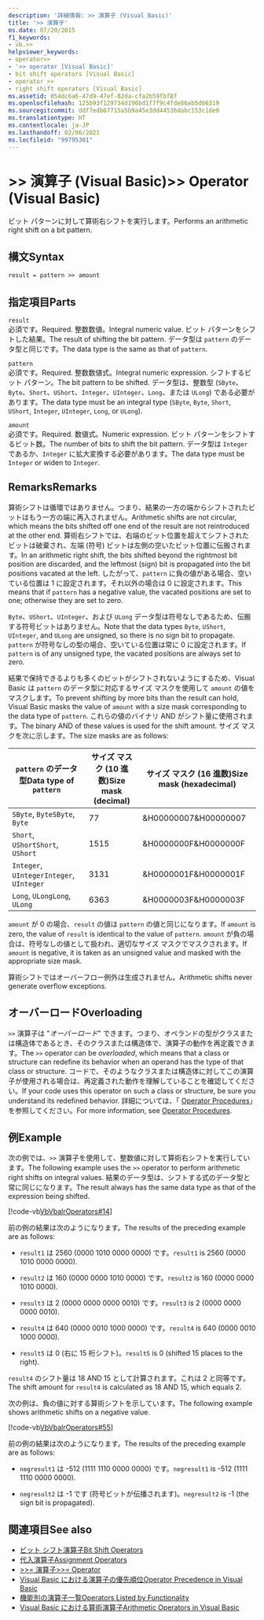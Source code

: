 ```yaml
---
description: '詳細情報: >> 演算子 (Visual Basic)'
title: '>> 演算子'
ms.date: 07/20/2015
f1_keywords:
- vb.>>
helpviewer_keywords:
- operator>>
- '>> operator [Visual Basic]'
- bit shift operators [Visual Basic]
- operator >>
- right shift operators [Visual Basic]
ms.assetid: 054dc6a6-47d9-47ef-82da-cfa2b59fbf8f
ms.openlocfilehash: 125b93f129734d196bd1f7f9c4fde86ab5d66319
ms.sourcegitcommit: ddf7edb67715a5b9a45e3dd44536dabc153c1de0
ms.translationtype: HT
ms.contentlocale: ja-JP
ms.lasthandoff: 02/06/2021
ms.locfileid: "99795301"
---
```

# <a name="-operator-visual-basic"></a><span data-ttu-id="1d84a-103">>> 演算子 (Visual Basic)</span><span class="sxs-lookup"><span data-stu-id="1d84a-103">>> Operator (Visual Basic)</span></span>

<span data-ttu-id="1d84a-104">ビット パターンに対して算術右シフトを実行します。</span><span class="sxs-lookup"><span data-stu-id="1d84a-104">Performs an arithmetic right shift on a bit pattern.</span></span>  
  
## <a name="syntax"></a><span data-ttu-id="1d84a-105">構文</span><span class="sxs-lookup"><span data-stu-id="1d84a-105">Syntax</span></span>  
  
```vb  
result = pattern >> amount  
```  
  
## <a name="parts"></a><span data-ttu-id="1d84a-106">指定項目</span><span class="sxs-lookup"><span data-stu-id="1d84a-106">Parts</span></span>  

 `result`  
 <span data-ttu-id="1d84a-107">必須です。</span><span class="sxs-lookup"><span data-stu-id="1d84a-107">Required.</span></span> <span data-ttu-id="1d84a-108">整数数値。</span><span class="sxs-lookup"><span data-stu-id="1d84a-108">Integral numeric value.</span></span> <span data-ttu-id="1d84a-109">ビット パターンをシフトした結果。</span><span class="sxs-lookup"><span data-stu-id="1d84a-109">The result of shifting the bit pattern.</span></span> <span data-ttu-id="1d84a-110">データ型は `pattern` のデータ型と同じです。</span><span class="sxs-lookup"><span data-stu-id="1d84a-110">The data type is the same as that of `pattern`.</span></span>  
  
 `pattern`  
 <span data-ttu-id="1d84a-111">必須です。</span><span class="sxs-lookup"><span data-stu-id="1d84a-111">Required.</span></span> <span data-ttu-id="1d84a-112">整数数値式。</span><span class="sxs-lookup"><span data-stu-id="1d84a-112">Integral numeric expression.</span></span> <span data-ttu-id="1d84a-113">シフトするビット パターン。</span><span class="sxs-lookup"><span data-stu-id="1d84a-113">The bit pattern to be shifted.</span></span> <span data-ttu-id="1d84a-114">データ型は、整数型 (`SByte`、`Byte`、`Short`、`UShort`、`Integer`、`UInteger`、`Long`、または `ULong`) である必要があります。</span><span class="sxs-lookup"><span data-stu-id="1d84a-114">The data type must be an integral type (`SByte`, `Byte`, `Short`, `UShort`, `Integer`, `UInteger`, `Long`, or `ULong`).</span></span>  
  
 `amount`  
 <span data-ttu-id="1d84a-115">必須です。</span><span class="sxs-lookup"><span data-stu-id="1d84a-115">Required.</span></span> <span data-ttu-id="1d84a-116">数値式。</span><span class="sxs-lookup"><span data-stu-id="1d84a-116">Numeric expression.</span></span> <span data-ttu-id="1d84a-117">ビット パターンをシフトするビット数。</span><span class="sxs-lookup"><span data-stu-id="1d84a-117">The number of bits to shift the bit pattern.</span></span> <span data-ttu-id="1d84a-118">データ型は `Integer` であるか、`Integer` に拡大変換する必要があります。</span><span class="sxs-lookup"><span data-stu-id="1d84a-118">The data type must be `Integer` or widen to `Integer`.</span></span>  
  
## <a name="remarks"></a><span data-ttu-id="1d84a-119">Remarks</span><span class="sxs-lookup"><span data-stu-id="1d84a-119">Remarks</span></span>  

 <span data-ttu-id="1d84a-120">算術シフトは循環ではありません。つまり、結果の一方の端からシフトされたビットはもう一方の端に再入されません。</span><span class="sxs-lookup"><span data-stu-id="1d84a-120">Arithmetic shifts are not circular, which means the bits shifted off one end of the result are not reintroduced at the other end.</span></span> <span data-ttu-id="1d84a-121">算術右シフトでは、右端のビット位置を超えてシフトされたビットは破棄され、左端 (符号) ビットは左側の空いたビット位置に伝搬されます。</span><span class="sxs-lookup"><span data-stu-id="1d84a-121">In an arithmetic right shift, the bits shifted beyond the rightmost bit position are discarded, and the leftmost (sign) bit is propagated into the bit positions vacated at the left.</span></span> <span data-ttu-id="1d84a-122">したがって、`pattern` に負の値がある場合、空いている位置は 1 に設定されます。それ以外の場合は 0 に設定されます。</span><span class="sxs-lookup"><span data-stu-id="1d84a-122">This means that if `pattern` has a negative value, the vacated positions are set to one; otherwise they are set to zero.</span></span>  
  
 <span data-ttu-id="1d84a-123">`Byte`、`UShort`、`UInteger`、および `ULong` データ型は符号なしであるため、伝搬する符号ビットはありません。</span><span class="sxs-lookup"><span data-stu-id="1d84a-123">Note that the data types `Byte`, `UShort`, `UInteger`, and `ULong` are unsigned, so there is no sign bit to propagate.</span></span> <span data-ttu-id="1d84a-124">`pattern` が符号なしの型の場合、空いている位置は常に 0 に設定されます。</span><span class="sxs-lookup"><span data-stu-id="1d84a-124">If `pattern` is of any unsigned type, the vacated positions are always set to zero.</span></span>  
  
 <span data-ttu-id="1d84a-125">結果で保持できるよりも多くのビットがシフトされないようにするため、Visual Basic は `pattern` のデータ型に対応するサイズ マスクを使用して `amount` の値をマスクします。</span><span class="sxs-lookup"><span data-stu-id="1d84a-125">To prevent shifting by more bits than the result can hold, Visual Basic masks the value of `amount` with a size mask corresponding to the data type of `pattern`.</span></span> <span data-ttu-id="1d84a-126">これらの値のバイナリ AND がシフト量に使用されます。</span><span class="sxs-lookup"><span data-stu-id="1d84a-126">The binary AND of these values is used for the shift amount.</span></span> <span data-ttu-id="1d84a-127">サイズ マスクを次に示します。</span><span class="sxs-lookup"><span data-stu-id="1d84a-127">The size masks are as follows:</span></span>  
  
|<span data-ttu-id="1d84a-128">`pattern` のデータ型</span><span class="sxs-lookup"><span data-stu-id="1d84a-128">Data type of `pattern`</span></span>|<span data-ttu-id="1d84a-129">サイズ マスク (10 進数)</span><span class="sxs-lookup"><span data-stu-id="1d84a-129">Size mask (decimal)</span></span>|<span data-ttu-id="1d84a-130">サイズ マスク (16 進数)</span><span class="sxs-lookup"><span data-stu-id="1d84a-130">Size mask (hexadecimal)</span></span>|  
|----------------------------|---------------------------|-------------------------------|  
|<span data-ttu-id="1d84a-131">`SByte`, `Byte`</span><span class="sxs-lookup"><span data-stu-id="1d84a-131">`SByte`, `Byte`</span></span>|<span data-ttu-id="1d84a-132">7</span><span class="sxs-lookup"><span data-stu-id="1d84a-132">7</span></span>|<span data-ttu-id="1d84a-133">&H00000007</span><span class="sxs-lookup"><span data-stu-id="1d84a-133">&H00000007</span></span>|  
|<span data-ttu-id="1d84a-134">`Short`, `UShort`</span><span class="sxs-lookup"><span data-stu-id="1d84a-134">`Short`, `UShort`</span></span>|<span data-ttu-id="1d84a-135">15</span><span class="sxs-lookup"><span data-stu-id="1d84a-135">15</span></span>|<span data-ttu-id="1d84a-136">&H0000000F</span><span class="sxs-lookup"><span data-stu-id="1d84a-136">&H0000000F</span></span>|  
|<span data-ttu-id="1d84a-137">`Integer`, `UInteger`</span><span class="sxs-lookup"><span data-stu-id="1d84a-137">`Integer`, `UInteger`</span></span>|<span data-ttu-id="1d84a-138">31</span><span class="sxs-lookup"><span data-stu-id="1d84a-138">31</span></span>|<span data-ttu-id="1d84a-139">&H0000001F</span><span class="sxs-lookup"><span data-stu-id="1d84a-139">&H0000001F</span></span>|  
|<span data-ttu-id="1d84a-140">`Long`, `ULong`</span><span class="sxs-lookup"><span data-stu-id="1d84a-140">`Long`, `ULong`</span></span>|<span data-ttu-id="1d84a-141">63</span><span class="sxs-lookup"><span data-stu-id="1d84a-141">63</span></span>|<span data-ttu-id="1d84a-142">&H0000003F</span><span class="sxs-lookup"><span data-stu-id="1d84a-142">&H0000003F</span></span>|  
  
 <span data-ttu-id="1d84a-143">`amount` が 0 の場合、`result` の値は `pattern` の値と同じになります。</span><span class="sxs-lookup"><span data-stu-id="1d84a-143">If `amount` is zero, the value of `result` is identical to the value of `pattern`.</span></span> <span data-ttu-id="1d84a-144">`amount` が負の場合は、符号なしの値として扱われ、適切なサイズ マスクでマスクされます。</span><span class="sxs-lookup"><span data-stu-id="1d84a-144">If `amount` is negative, it is taken as an unsigned value and masked with the appropriate size mask.</span></span>  
  
 <span data-ttu-id="1d84a-145">算術シフトではオーバーフロー例外は生成されません。</span><span class="sxs-lookup"><span data-stu-id="1d84a-145">Arithmetic shifts never generate overflow exceptions.</span></span>  
  
## <a name="overloading"></a><span data-ttu-id="1d84a-146">オーバーロード</span><span class="sxs-lookup"><span data-stu-id="1d84a-146">Overloading</span></span>  

 <span data-ttu-id="1d84a-147">`>>` 演算子は "*オーバーロード*" できます。つまり、オペランドの型がクラスまたは構造体であるとき、そのクラスまたは構造体で、演算子の動作を再定義できます。</span><span class="sxs-lookup"><span data-stu-id="1d84a-147">The `>>` operator can be *overloaded*, which means that a class or structure can redefine its behavior when an operand has the type of that class or structure.</span></span> <span data-ttu-id="1d84a-148">コードで、そのようなクラスまたは構造体に対してこの演算子が使用される場合は、再定義された動作を理解していることを確認してください。</span><span class="sxs-lookup"><span data-stu-id="1d84a-148">If your code uses this operator on such a class or structure, be sure you understand its redefined behavior.</span></span> <span data-ttu-id="1d84a-149">詳細については、「 [Operator Procedures](../../programming-guide/language-features/procedures/operator-procedures.md)」を参照してください。</span><span class="sxs-lookup"><span data-stu-id="1d84a-149">For more information, see [Operator Procedures](../../programming-guide/language-features/procedures/operator-procedures.md).</span></span>  
  
## <a name="example"></a><span data-ttu-id="1d84a-150">例</span><span class="sxs-lookup"><span data-stu-id="1d84a-150">Example</span></span>  

 <span data-ttu-id="1d84a-151">次の例では、`>>` 演算子を使用して、整数値に対して算術右シフトを実行しています。</span><span class="sxs-lookup"><span data-stu-id="1d84a-151">The following example uses the `>>` operator to perform arithmetic right shifts on integral values.</span></span> <span data-ttu-id="1d84a-152">結果のデータ型は、シフトする式のデータ型と常に同じになります。</span><span class="sxs-lookup"><span data-stu-id="1d84a-152">The result always has the same data type as that of the expression being shifted.</span></span>  
  
 [!code-vb[VbVbalrOperators#14](~/samples/snippets/visualbasic/VS_Snippets_VBCSharp/VbVbalrOperators/VB/Class1.vb#14)]  
  
 <span data-ttu-id="1d84a-153">前の例の結果は次のようになります。</span><span class="sxs-lookup"><span data-stu-id="1d84a-153">The results of the preceding example are as follows:</span></span>  
  
- <span data-ttu-id="1d84a-154">`result1` は 2560 (0000 1010 0000 0000) です。</span><span class="sxs-lookup"><span data-stu-id="1d84a-154">`result1` is 2560 (0000 1010 0000 0000).</span></span>  
  
- <span data-ttu-id="1d84a-155">`result2` は 160 (0000 0000 1010 0000) です。</span><span class="sxs-lookup"><span data-stu-id="1d84a-155">`result2` is 160 (0000 0000 1010 0000).</span></span>  
  
- <span data-ttu-id="1d84a-156">`result3` は 2 (0000 0000 0000 0010) です。</span><span class="sxs-lookup"><span data-stu-id="1d84a-156">`result3` is 2 (0000 0000 0000 0010).</span></span>  
  
- <span data-ttu-id="1d84a-157">`result4` は 640 (0000 0010 1000 0000) です。</span><span class="sxs-lookup"><span data-stu-id="1d84a-157">`result4` is 640 (0000 0010 1000 0000).</span></span>  
  
- <span data-ttu-id="1d84a-158">`result5` は 0 (右に 15 桁シフト)。</span><span class="sxs-lookup"><span data-stu-id="1d84a-158">`result5` is 0 (shifted 15 places to the right).</span></span>  
  
 <span data-ttu-id="1d84a-159">`result4` のシフト量は 18 AND 15 として計算されます。これは 2 と同等です。</span><span class="sxs-lookup"><span data-stu-id="1d84a-159">The shift amount for `result4` is calculated as 18 AND 15, which equals 2.</span></span>  
  
 <span data-ttu-id="1d84a-160">次の例は、負の値に対する算術シフトを示しています。</span><span class="sxs-lookup"><span data-stu-id="1d84a-160">The following example shows arithmetic shifts on a negative value.</span></span>  
  
 [!code-vb[VbVbalrOperators#55](~/samples/snippets/visualbasic/VS_Snippets_VBCSharp/VbVbalrOperators/VB/Class1.vb#55)]  
  
 <span data-ttu-id="1d84a-161">前の例の結果は次のようになります。</span><span class="sxs-lookup"><span data-stu-id="1d84a-161">The results of the preceding example are as follows:</span></span>  
  
- <span data-ttu-id="1d84a-162">`negresult1` は -512 (1111 1110 0000 0000) です。</span><span class="sxs-lookup"><span data-stu-id="1d84a-162">`negresult1` is -512 (1111 1110 0000 0000).</span></span>  
  
- <span data-ttu-id="1d84a-163">`negresult2` は -1 です (符号ビットが伝播されます)。</span><span class="sxs-lookup"><span data-stu-id="1d84a-163">`negresult2` is -1 (the sign bit is propagated).</span></span>  
  
## <a name="see-also"></a><span data-ttu-id="1d84a-164">関連項目</span><span class="sxs-lookup"><span data-stu-id="1d84a-164">See also</span></span>

- [<span data-ttu-id="1d84a-165">ビット シフト演算子</span><span class="sxs-lookup"><span data-stu-id="1d84a-165">Bit Shift Operators</span></span>](bit-shift-operators.md)
- [<span data-ttu-id="1d84a-166">代入演算子</span><span class="sxs-lookup"><span data-stu-id="1d84a-166">Assignment Operators</span></span>](assignment-operators.md)
- [<span data-ttu-id="1d84a-167">>>= 演算子</span><span class="sxs-lookup"><span data-stu-id="1d84a-167">>>= Operator</span></span>](right-shift-assignment-operator.md)
- [<span data-ttu-id="1d84a-168">Visual Basic における演算子の優先順位</span><span class="sxs-lookup"><span data-stu-id="1d84a-168">Operator Precedence in Visual Basic</span></span>](operator-precedence.md)
- [<span data-ttu-id="1d84a-169">機能別の演算子一覧</span><span class="sxs-lookup"><span data-stu-id="1d84a-169">Operators Listed by Functionality</span></span>](operators-listed-by-functionality.md)
- [<span data-ttu-id="1d84a-170">Visual Basic における算術演算子</span><span class="sxs-lookup"><span data-stu-id="1d84a-170">Arithmetic Operators in Visual Basic</span></span>](../../programming-guide/language-features/operators-and-expressions/arithmetic-operators.md)
